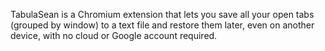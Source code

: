 TabulaSean is a Chromium extension that lets you save all your open tabs (grouped by window) to a text file and restore them later, even on another device, with no cloud or Google account required.
